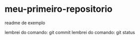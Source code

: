 # meu-primeiro-repositorio

readme de exemplo

lembrei do comando: git commit
lembrei do comando: git status

